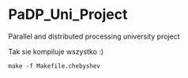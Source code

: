 # PaDP_Uni_Project
Parallel and distributed processing university project

Tak sie kompiluje wszystko :)

```
make -f Makefile.chebyshev
```